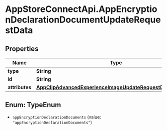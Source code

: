 # AppStoreConnectApi.AppEncryptionDeclarationDocumentUpdateRequestData

## Properties

Name | Type | Description | Notes
------------ | ------------- | ------------- | -------------
**type** | **String** |  | 
**id** | **String** |  | 
**attributes** | [**AppClipAdvancedExperienceImageUpdateRequestDataAttributes**](AppClipAdvancedExperienceImageUpdateRequestDataAttributes.md) |  | [optional] 



## Enum: TypeEnum


* `appEncryptionDeclarationDocuments` (value: `"appEncryptionDeclarationDocuments"`)




